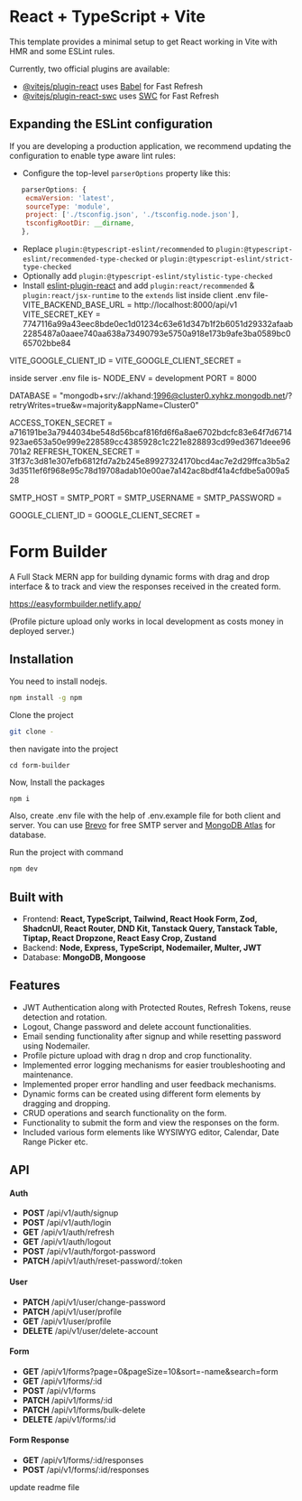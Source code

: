 # React + TypeScript + Vite

This template provides a minimal setup to get React working in Vite with HMR and some ESLint rules.

Currently, two official plugins are available:

- [@vitejs/plugin-react](https://github.com/vitejs/vite-plugin-react/blob/main/packages/plugin-react/README.md) uses [Babel](https://babeljs.io/) for Fast Refresh
- [@vitejs/plugin-react-swc](https://github.com/vitejs/vite-plugin-react-swc) uses [SWC](https://swc.rs/) for Fast Refresh

## Expanding the ESLint configuration

If you are developing a production application, we recommend updating the configuration to enable type aware lint rules:

- Configure the top-level `parserOptions` property like this:

```js
   parserOptions: {
    ecmaVersion: 'latest',
    sourceType: 'module',
    project: ['./tsconfig.json', './tsconfig.node.json'],
    tsconfigRootDir: __dirname,
   },
```

- Replace `plugin:@typescript-eslint/recommended` to `plugin:@typescript-eslint/recommended-type-checked` or `plugin:@typescript-eslint/strict-type-checked`
- Optionally add `plugin:@typescript-eslint/stylistic-type-checked`
- Install [eslint-plugin-react](https://github.com/jsx-eslint/eslint-plugin-react) and add `plugin:react/recommended` & `plugin:react/jsx-runtime` to the `extends` list
inside client .env file-
VITE_BACKEND_BASE_URL = http://localhost:8000/api/v1
VITE_SECRET_KEY = 7747116a99a43eec8bde0ec1d01234c63e61d347b1f2b6051d29332afaab2285487a0aaee740aa638a73490793e5750a918e173b9afe3ba0589bc065702bbe84

VITE_GOOGLE_CLIENT_ID = 
VITE_GOOGLE_CLIENT_SECRET = 

inside server .env file is-
NODE_ENV = development
PORT = 8000

DATABASE = "mongodb+srv://akhand:1996@cluster0.xyhkz.mongodb.net/?retryWrites=true&w=majority&appName=Cluster0"

ACCESS_TOKEN_SECRET = a716191be3a7944034be548d56bcaf816fd6f6a8ae6702bdcfc83e64f7d6714923ae653a50e999e228589cc4385928c1c221e828893cd99ed3671deee96701a2
REFRESH_TOKEN_SECRET = 31f37c3d81e307efb6812fd7a2b245e89927324170bcd4ac7e2d29ffca3b5a23d3511ef6f968e95c78d19708adab10e00ae7a142ac8bdf41a4cfdbe5a009a528

SMTP_HOST = 
SMTP_PORT =
SMTP_USERNAME = 
SMTP_PASSWORD = 

GOOGLE_CLIENT_ID = 
GOOGLE_CLIENT_SECRET = 


# Form Builder
A Full Stack MERN app for building dynamic forms with drag and drop interface &amp; to track and view the responses received in the created form.

https://easyformbuilder.netlify.app/

(Profile picture upload only works in local development as costs money in deployed server.)

## Installation
You need to install nodejs.

```bash
npm install -g npm
```

Clone the project

```bash
git clone -
```

then navigate into the project

```
cd form-builder
```

Now, Install the packages

```bash
npm i
```

Also, create .env file with the help of .env.example file for both client and server. You can use [Brevo](https://www.brevo.com/) for free SMTP server and [MongoDB Atlas](https://www.mongodb.com/atlas/database) for database.

Run the project with command

```bash
npm dev
```

<h2> Built with </h2>
<ul>
  <li>Frontend: <b> React, TypeScript, Tailwind, React Hook Form, Zod, ShadcnUI, React Router, DND Kit, Tanstack Query, Tanstack Table, Tiptap, React Dropzone, React Easy Crop, Zustand </b></li>
  <li>Backend:  <b> Node, Express, TypeScript, Nodemailer, Multer, JWT </b> </li>
  <li>Database: <b> MongoDB, Mongoose </b> </li>
</ul>

<h2> Features </h2>
<ul>
  <li> JWT Authentication along with Protected Routes, Refresh Tokens, reuse detection and rotation. </li>
  <li> Logout, Change password and delete account functionalities. </li>
  <li> Email sending functionality after signup and while resetting password using Nodemailer. </li>
  <li> Profile picture upload with drag n drop and crop functionality. </li>
  <li> Implemented error logging mechanisms for easier troubleshooting and maintenance. </li>
  <li> Implemented proper error handling and user feedback mechanisms. </li>
  <li> Dynamic forms can be created using different form elements by dragging and dropping. </li>
  <li> CRUD operations and search functionality on the form. </li>
  <li> Functionality to submit the form and view the responses on the form. </li>
  <li> Included various form elements like WYSIWYG editor, Calendar, Date Range Picker etc. </li>
</ul>

<h2> API </h2>

<h4> Auth </h4>
<ul>
  <li> <b>POST</b> /api/v1/auth/signup </li>
  <li> <b>POST</b> /api/v1/auth/login </li>
  <li> <b>GET</b> /api/v1/auth/refresh </li>
  <li> <b>GET</b> /api/v1/auth/logout </li>
  <li> <b>POST</b> /api/v1/auth/forgot-password </li>
  <li> <b>PATCH</b> /api/v1/auth/reset-password/:token </li>
</ul>

<h4> User </h4>
<ul>
  <li> <b>PATCH</b> /api/v1/user/change-password </li>
  <li> <b>PATCH</b> /api/v1/user/profile </li>
  <li> <b>GET</b> /api/v1/user/profile </li>
  <li> <b>DELETE</b> /api/v1/user/delete-account </li>
</ul>

<h4> Form </h4>
<ul>
  <li> <b>GET</b> /api/v1/forms?page=0&pageSize=10&sort=-name&search=form </li>
  <li> <b>GET</b> /api/v1/forms/:id </li>
  <li> <b>POST</b> /api/v1/forms </li>
  <li> <b>PATCH</b> /api/v1/forms/:id </li>
  <li> <b>PATCH</b> /api/v1/forms/bulk-delete </li>
  <li> <b>DELETE</b> /api/v1/forms/:id </li>
</ul>

<h4> Form Response </h4>
<ul>
  <li> <b>GET</b> /api/v1/forms/:id/responses </li>
  <li> <b>POST</b> /api/v1/forms/:id/responses </li>
</ul>
 update readme file